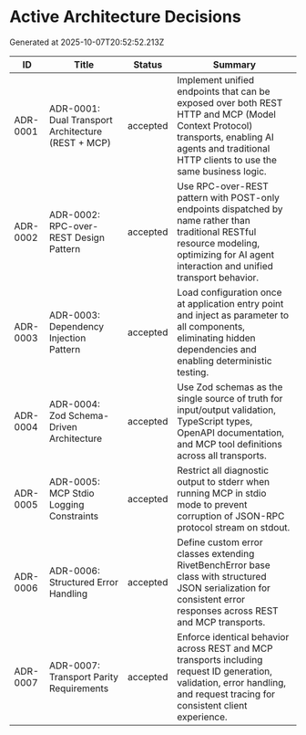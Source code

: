 # Active Architecture Decisions

Generated at 2025-10-07T20:52:52.213Z

| ID | Title | Status | Summary |
| --- | --- | --- | --- |
| ADR-0001 | ADR-0001: Dual Transport Architecture (REST + MCP) | accepted | Implement unified endpoints that can be exposed over both REST HTTP and MCP (Model Context Protocol) transports, enabling AI agents and traditional HTTP clients to use the same business logic. |
| ADR-0002 | ADR-0002: RPC-over-REST Design Pattern | accepted | Use RPC-over-REST pattern with POST-only endpoints dispatched by name rather than traditional RESTful resource modeling, optimizing for AI agent interaction and unified transport behavior. |
| ADR-0003 | ADR-0003: Dependency Injection Pattern | accepted | Load configuration once at application entry point and inject as parameter to all components, eliminating hidden dependencies and enabling deterministic testing. |
| ADR-0004 | ADR-0004: Zod Schema-Driven Architecture | accepted | Use Zod schemas as the single source of truth for input/output validation, TypeScript types, OpenAPI documentation, and MCP tool definitions across all transports. |
| ADR-0005 | ADR-0005: MCP Stdio Logging Constraints | accepted | Restrict all diagnostic output to stderr when running MCP in stdio mode to prevent corruption of JSON-RPC protocol stream on stdout. |
| ADR-0006 | ADR-0006: Structured Error Handling | accepted | Define custom error classes extending RivetBenchError base class with structured JSON serialization for consistent error responses across REST and MCP transports. |
| ADR-0007 | ADR-0007: Transport Parity Requirements | accepted | Enforce identical behavior across REST and MCP transports including request ID generation, validation, error handling, and request tracing for consistent client experience. |
